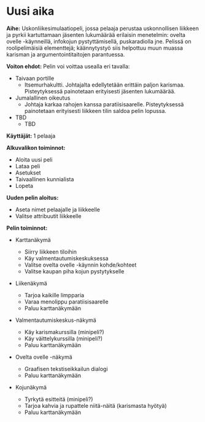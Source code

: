 # Uusi aika

**Aihe:** Uskonliikesimulaatiopeli, jossa pelaaja perustaa uskonnollisen liikkeen ja pyrkii kartuttamaan jäsenten lukumäärää erilaisin menetelmin: ovelta ovelle -käynneillä, infokojun pystyttämisellä, puskaradiolla jne. Pelissä on roolipelimäisiä elementtejä; käännytystyö siis helpottuu muun muassa karisman ja argumentointitaitojen parantuessa.

**Voiton ehdot:** Pelin voi voittaa usealla eri tavalla:
  - Taivaan portille
    - Itsemurhakultti. Johtajalta edellytetään erittäin paljon karismaa. Pisteytyksessä painotetaan erityisesti jäsenten lukumäärää.
  - Jumalallinen oikeutus
    - Johtaja karkaa rahojen kanssa paratiisisaarelle. Pisteytyksessä painotetaan erityisesti liikkeen tilin saldoa pelin lopussa.
  - TBD
    - TBD

**Käyttäjät:** 1 pelaaja

**Alkuvalikon toiminnot:**
  - Aloita uusi peli
  - Lataa peli
  - Asetukset
  - Taivaallinen kunnialista
  - Lopeta

**Uuden pelin aloitus:**
  - Aseta nimet pelaajalle ja liikkeelle
  - Valitse attribuutit liikkeelle

**Pelin toiminnot:**
  - Karttanäkymä
    - Siirry liikkeen tiloihin
    - Käy valmentautumiskeskuksessa
    - Valitse ovelta ovelle -käynnin kohde/kohteet
    - Valitse kaupan piha kojun pystytykselle
  
  - Liikenäkymä
    - Tarjoa kaikille limpparia
    - Varaa menolippu paratiisisaarelle
    - Paluu karttanäkymään

  - Valmentautumiskeskus-näkymä
    - Käy karismakurssilla (minipeli?)
    - Käy väittelykurssilla (minipeli?)
    - Paluu karttanäkymään

  - Ovelta ovelle -näkymä
    - Graafisen tekstiseikkailun dialogi
    - Paluu karttanäkymään
  
  - Kojunäkymä
    - Tyrkytä esitteitä (minipeli?)
    - Tarjoa kahvia ja rupattele niitä-näitä (karismasta hyötyä)
    - Paluu karttanäkymään
